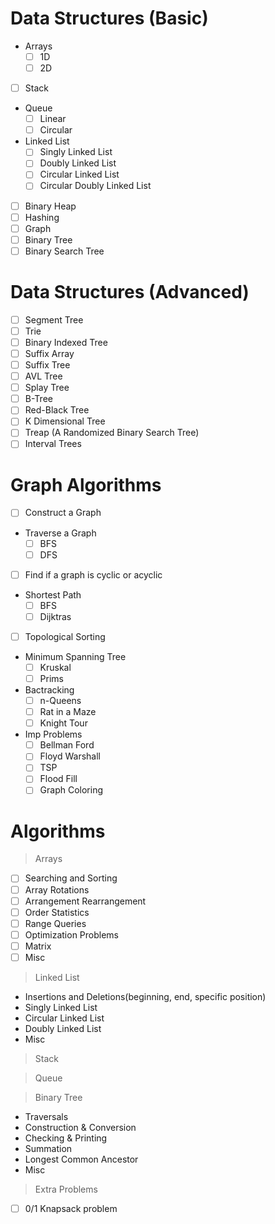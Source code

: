 # Data Structures (Basic)
- Arrays
  - [ ] 1D
  - [ ] 2D
- [ ] Stack
- Queue
  - [ ] Linear 
  - [ ] Circular
- Linked List  
  - [ ] Singly Linked List
  - [ ] Doubly Linked List
  - [ ] Circular Linked List
  - [ ] Circular Doubly Linked List
- [ ] Binary Heap
- [ ] Hashing
- [ ] Graph
- [ ] Binary Tree
- [ ] Binary Search Tree
# Data Structures (Advanced)
- [ ] Segment Tree
- [ ] Trie
- [ ] Binary Indexed Tree
- [ ] Suffix Array
- [ ] Suffix Tree
- [ ] AVL Tree
- [ ] Splay Tree
- [ ] B-Tree
- [ ] Red-Black Tree
- [ ] K Dimensional Tree
- [ ] Treap (A Randomized Binary Search Tree)
- [ ] Interval Trees
# Graph Algorithms
- [ ] Construct a Graph
- Traverse a Graph 
  - [ ] BFS
  - [ ] DFS
- [ ] Find if a graph is cyclic or acyclic
- Shortest Path 
  - [ ] BFS
  - [ ] Dijktras
- [ ] Topological Sorting
- Minimum Spanning Tree
  - [ ] Kruskal
  - [ ] Prims
- Bactracking
  - [ ] n-Queens
  - [ ] Rat in a Maze
  - [ ] Knight Tour
- Imp Problems 
  - [ ] Bellman Ford
  - [ ] Floyd Warshall
  - [ ] TSP
  - [ ] Flood Fill
  - [ ] Graph Coloring
# Algorithms
> Arrays
  - [ ] Searching and Sorting
  - [ ] Array Rotations
  - [ ] Arrangement Rearrangement
  - [ ] Order Statistics
  - [ ] Range Queries
  - [ ] Optimization Problems
  - [ ] Matrix
  - [ ] Misc
> Linked List
  - Insertions and Deletions(beginning, end, specific position)
  - Singly Linked List
  - Circular Linked List
  - Doubly Linked List
  - Misc

> Stack

> Queue

> Binary Tree
  - Traversals
  - Construction & Conversion
  - Checking & Printing
  - Summation
  - Longest Common Ancestor
  - Misc
  
> Extra Problems
  - [ ] 0/1 Knapsack problem
